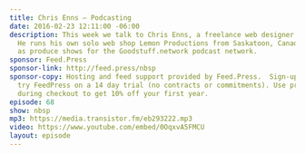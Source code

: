```yaml
---
title: Chris Enns — Podcasting
date: 2016-02-23 12:11:00 -06:00
description: This week we talk to Chris Enns, a freelance web designer and podcaster.
  He runs his own solo web shop Lemon Productions from Saskatoon, Canada, as well
  as produce shows for the Goodstuff.network podcast network.
sponsor: Feed.Press
sponsor-link: http://feed.press/nbsp
sponsor-copy: Hosting and feed support provided by Feed.Press.  Sign-up today and
  try FeedPress on a 14 day trial (no contracts or commitments). Use promo code *nbsp*
  during checkout to get 10% off your first year.
episode: 68
show: nbsp
mp3: https://media.transistor.fm/eb293222.mp3
video: https://www.youtube.com/embed/0OqxvA5FMCU
layout: episode
---
```


